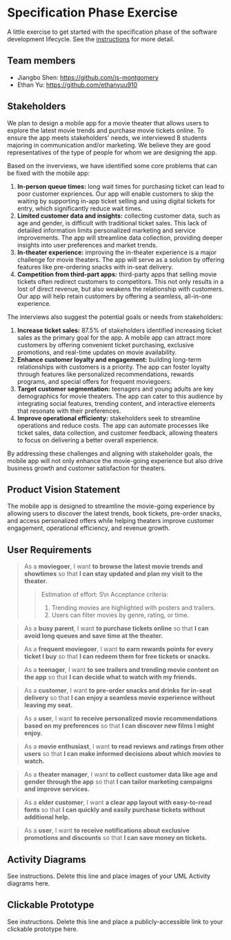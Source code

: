 # Specification Phase Exercise

A little exercise to get started with the specification phase of the software development lifecycle. See the [instructions](instructions.md) for more detail.

## Team members
- Jiangbo Shen: https://github.com/js-montgomery 
- Ethan Yu: https://github.com/ethanyuu910

## Stakeholders
We plan to design a mobile app for a movie theater that allows users to explore the latest movie trends and purchase movie tickets online. To ensure the app meets stakeholders' needs, we interviewed 8 students majoring in communication and/or marketing. We believe they are good representatives of the type of people for whom we are designing the app.

Based on the inverviews, we have identified some core problems that can be fixed with the mobile app:
1. **In-person queue times:** long wait times for purchasing ticket can lead to poor customer expriences. Our app will enable customers to skip the waiting by supporting in-app ticket selling and using digital tickets for entry, which significantly reduce wait times.
2. **Limited customer data and insights:** collecting customer data, such as age and gender, is difficult with traditional ticket sales. This lack of detaiiled information limits personalized marketing and service improvements. The app will streamline data collection, providing deeper insights into user preferences and market trends.
3. **In-theater experience:** improving the in-theater experience is a major challenge for movie theaters. The app will serve as a solution by offering features like pre-ordering snacks with in-seat delivery.
4. **Competition from third-part apps:** third-party apps that selling movie tickets often redirect customers to competitors. This not only results in a lost of direct revenue, but also weakens the relationship with customers. Our app will help retain customers by offering a seamless, all-in-one experience. 

The interviews also suggest the potential goals or needs from stakeholders:
1. **Increase ticket sales:** 87.5% of stakeholders identified increasing ticket sales as the primary goal for the app. A mobile app can attract more customers by offering convenient ticket purchasing, exclusive promotions, and real-time updates on movie availability.
2. **Enhance customer loyalty and engagement:** building long-term relationships with customers is a priority. The app can foster loyalty through features like personalized recommendations, rewards programs, and special offers for frequent moviegoers.
3. **Target customer segmentation:** teenagers and young adults are key demographics for movie theaters. The app can cater to this audience by integrating social features, trending content, and interactive elements that resonate with their preferences.
4. **Improve operational efficienty:** stakeholders seek to streamline operations and reduce costs. The app can automate processes like ticket sales, data collection, and customer feedback, allowing theaters to focus on delivering a better overall experience.

By addressing these challenges and aligning with stakeholder goals, the mobile app will not only enhance the movie-going experience but also drive business growth and customer satisfaction for theaters.

## Product Vision Statement
The mobile app is designed to streamline the movie-going experience by allowing users to discover the latest trends, book tickets, pre-order snacks, and access personalized offers while helping theaters improve customer engagement, operational efficiency, and revenue growth.

## User Requirements
> As a **moviegoer**, I want **to browse the latest movie trends and showtimes** so that **I can stay updated and plan my visit to the theater.**
>> Estimation of effort: S\n
>> Acceptance criteria:
>> 1. Trending movies are highlighted with posters and trailers.
>> 2. Users can filter movies by genre, rating, or time.

> As a **busy parent**, I want **to purchase tickets online** so that **I can avoid long queues and save time at the theater.**
>>

> As a **frequent moviegoer**, I want **to earn rewards points for every ticket I buy** so that **I can redeem them for free tickets or snacks.**
>>

> As a **teenager**, I want **to see trailers and trending movie content on the app** so that **I can decide what to watch with my friends.**
>>

> As a **customer**, I want **to pre-order snacks and drinks for in-seat delivery** so that **I can enjoy a seamless movie experience without leaving my seat.**
>>

> As a **user**, I want **to receive personalized movie recommendations based on my preferences** so that **I can discover new films I might enjoy.**
>>

> As a **movie enthusiast**, I want **to read reviews and ratings from other users** so that **I can make informed decisions about which movies to watch.**
>>

> As a **theater manager**, I want **to collect customer data like age and gender through the app** so that **I can tailor marketing campaigns and improve services.**
>>

> As a **elder customer**, I want **a clear app layout with easy-to-read fonts** so that **I can quickly and easily purchase tickets without additional help.**
>>

> As a **user**, I want **to receive notifications about exclusive promotions and discounts** so that **I can save money on tickets.**
>>

## Activity Diagrams

See instructions. Delete this line and place images of your UML Activity diagrams here.

## Clickable Prototype

See instructions. Delete this line and place a publicly-accessible link to your clickable prototype here.
